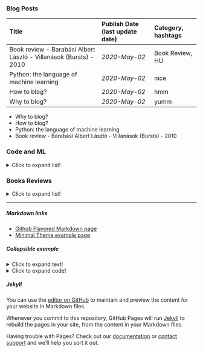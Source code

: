 
### Blog Posts


| Title        | Publish Date (last update date) | Category, hashtags|
|:-------------|:------------------|:------------------|
| Book review - Barabási Albert László - Villanások (Bursts) - 2010 | *2020-May-02* | Book Review, HU  |
| Python: the language of machine learning | *2020-May-02* | nice  |
|  How to blog?          | *2020-May-02* | hmm   |
| Why to blog?           | *2020-May-02* | yumm  |

* Why to blog? 
* How to blog?
* Python: the language of machine learning
* Book review - Barabási Albert László - Villanások (Bursts) - 2010


### Code and ML
<details>
  <summary>Click to expand list!</summary>
  
  * Python: the language of machine learning
  
</details>

### Books Reviews
<details>
  <summary>Click to expand list!</summary>
  
  * Book review - Barabási Albert László - Villanások (Bursts) - 2010
  
</details>


* * *

##### Markdown links

* [Github Flavored Markdown page](https://guides.github.com/features/mastering-markdown/)
* [Minimal Theme example page](https://pages-themes.github.io/minimal/)

##### Collapsible example
<details>
  <summary>Click to expand text!</summary>
  
  #### Heading
  1. A numbered
  2. list
     * With some
     * Sub bullets
</details>

<details>
  <summary>Click to expand code!</summary>
  
  ```javascript
    function whatIsLove() {
      console.log('Baby Don't hurt me. Don't hurt me');
      return 'No more';
    }
  ```
</details>

##### Jekyll

You can use the [editor on GitHub](https://github.com/semmi88/semmi88.github.io/edit/master/index.md) to maintain and preview the content for your website in Markdown files.

Whenever you commit to this repository, GitHub Pages will run [Jekyll](https://jekyllrb.com/) to rebuild the pages in your site, from the content in your Markdown files.

Having trouble with Pages? Check out our [documentation](https://help.github.com/categories/github-pages-basics/) or [contact support](https://github.com/contact) and we’ll help you sort it out.
